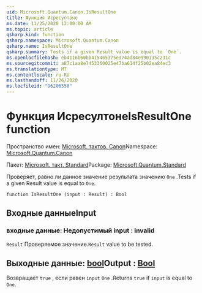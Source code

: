 ```yaml
---
uid: Microsoft.Quantum.Canon.IsResultOne
title: Функция Исресултоне
ms.date: 11/25/2020 12:00:00 AM
ms.topic: article
qsharp.kind: function
qsharp.namespace: Microsoft.Quantum.Canon
qsharp.name: IsResultOne
qsharp.summary: Tests if a given Result value is equal to `One`.
ms.openlocfilehash: eb4116b60bb415465375e374ad84e990135c231c
ms.sourcegitcommit: a87c1aa8e7453360025e47ba614f25b02ea84ec3
ms.translationtype: MT
ms.contentlocale: ru-RU
ms.lasthandoff: 11/26/2020
ms.locfileid: "96206550"
---
```

# <a name="isresultone-function"></a><span data-ttu-id="e7c01-102">Функция Исресултоне</span><span class="sxs-lookup"><span data-stu-id="e7c01-102">IsResultOne function</span></span>

<span data-ttu-id="e7c01-103">Пространство имен: [Microsoft. тактов. Canon](xref:Microsoft.Quantum.Canon)</span><span class="sxs-lookup"><span data-stu-id="e7c01-103">Namespace: [Microsoft.Quantum.Canon](xref:Microsoft.Quantum.Canon)</span></span>

<span data-ttu-id="e7c01-104">Пакет: [Microsoft. такт. Standard](https://nuget.org/packages/Microsoft.Quantum.Standard)</span><span class="sxs-lookup"><span data-stu-id="e7c01-104">Package: [Microsoft.Quantum.Standard](https://nuget.org/packages/Microsoft.Quantum.Standard)</span></span>


<span data-ttu-id="e7c01-105">Проверяет, равно ли данное значение результата значению `One` .</span><span class="sxs-lookup"><span data-stu-id="e7c01-105">Tests if a given Result value is equal to `One`.</span></span>

```qsharp
function IsResultOne (input : Result) : Bool
```


## <a name="input"></a><span data-ttu-id="e7c01-106">Входные данные</span><span class="sxs-lookup"><span data-stu-id="e7c01-106">Input</span></span>

### <a name="input--__invalidresult__"></a><span data-ttu-id="e7c01-107">входные данные: __Недопустимый <Result>__</span><span class="sxs-lookup"><span data-stu-id="e7c01-107">input : __invalid<Result>__</span></span>

<span data-ttu-id="e7c01-108">`Result` Проверяемое значение.</span><span class="sxs-lookup"><span data-stu-id="e7c01-108">`Result` value to be tested.</span></span>



## <a name="output--bool"></a><span data-ttu-id="e7c01-109">Выходные данные: [bool](xref:microsoft.quantum.lang-ref.bool)</span><span class="sxs-lookup"><span data-stu-id="e7c01-109">Output : [Bool](xref:microsoft.quantum.lang-ref.bool)</span></span>

<span data-ttu-id="e7c01-110">Возвращает `true` , если равен `input` `One` .</span><span class="sxs-lookup"><span data-stu-id="e7c01-110">Returns `true` if `input` is equal to `One`.</span></span>
